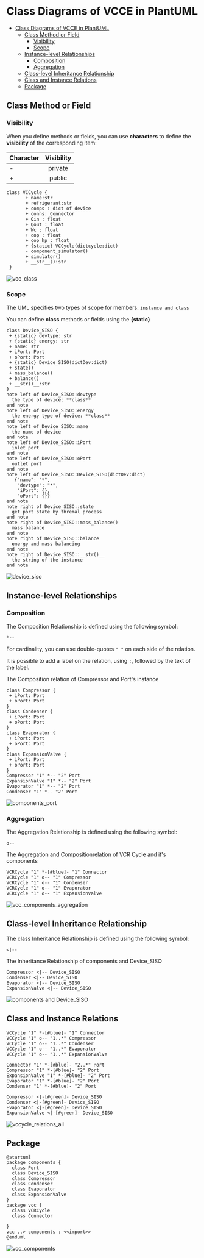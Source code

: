 # Class Diagrams of VCCE in PlantUML

- [Class Diagrams of VCCE in PlantUML](#class-diagrams-of-vcce-in-plantuml)
  - [Class Method or Field](#class-method-or-field)
    - [Visibility](#visibility)
    - [Scope](#scope)
  - [Instance-level Relationships](#instance-level-relationships)
    - [Composition](#composition)
    - [Aggregation](#aggregation)
  - [Class-level Inheritance Relationship](#class-level-inheritance-relationship)
  - [Class and Instance Relations](#class-and-instance-relations)
  - [Package](#package)

## Class Method or Field

### Visibility

When you define methods or fields, you can use **characters** to define the **visibility** of the corresponding item:

| Character | Visibility |
| --------- | :--------: |
| -         |  private   |
| +         |   public   |
  

```puml
class VCCycle {
       + name:str 
       + refrigerant:str
       + comps : dict of device 
       + conns: Connector
       + Qin : float 
       + Qout : float 
       + Wc : float
       + cop : float
       + cop_hp : float
       + {static} VCCycle(dictcycle:dict)
       - component_simulator() 
       + simulator() 
       + __str__():str
 }
```

![vcc_class](./uml/img/vcc_class.jpg)

### Scope

The UML specifies two types of scope for members: `instance and class`

You can define **class**  methods or fields using the **{static}**

```puml
class Device_SISO {
 + {static} devtype: str
 + {static} energy: str
 + name: str
 + iPort: Port
 + oPort: Port
 + {static} Device_SISO(dictDev:dict)
 + state()
 + mass_balance()
 + balance()
 + __str()__:str
}
note left of Device_SISO::devtype
  the type of device: **class**
end note
note left of Device_SISO::energy
  the energy type of device: **class**
end note
note left of Device_SISO::name
  the name of device
end note
note left of Device_SISO::iPort
  inlet port
end note
note left of Device_SISO::oPort
  outlet port
end note
note left of Device_SISO::Device_SISO(dictDev:dict)
   {"name": "*",
    "devtype": "*",
    "iPort": {},
    "oPort": {}}
end note
note right of Device_SISO::state
  get port state by thremal process
end note
note right of Device_SISO::mass_balance()
  mass balance
end note
note right of Device_SISO::balance
  energy and mass balancing
end note
note right of Device_SISO::__str()__
  the string of the instance
end note
```
![device_siso](./uml/img/device_siso.jpg)

## Instance-level Relationships

### Composition

The Composition Relationship is  defined using the following symbol:

```
*-- 
```

For cardinality, you can use double-quotes `" "` on each side of the relation.

It is possible to add a label on the relation, using `:`, followed by the text of the label.

The Composition relation of Compressor and Port's instance

```puml
class Compressor {
 + iPort: Port
 + oPort: Port
}
class Condenser {
 + iPort: Port
 + oPort: Port
}
class Evaporator {
 + iPort: Port
 + oPort: Port
}
class ExpansionValve {
 + iPort: Port
 + oPort: Port
}
Compressor "1" *-- "2" Port
ExpansionValve "1" *-- "2" Port
Evaporator "1" *-- "2" Port
Condenser "1" *-- "2" Port

```

![components_port](./uml/img/components_port.jpg)

### Aggregation

The Aggregation Relationship is  defined using the following symbol:

```
o-- 
```

The Aggregation and Compositionrelation of VCR Cycle and it's components 

```puml
VCRCycle "1" *-[#blue]- "1" Connector 
VCRCycle "1" o-- "1" Compressor 
VCRCycle "1" o-- "1" Condenser
VCRCycle "1" o-- "1" Evaporator
VCRCycle "1" o-- "1" ExpansionValve
```
![vcc_components_aggregation](./uml/img/vcc_components_aggregation.jpg)


## Class-level Inheritance Relationship

The class Inheritance Relationship  is  defined using the following symbol:

```
<|--
```

The Inheritance Relationship of components and Device_SISO

```puml
Compressor <|-- Device_SISO  
Condenser <|-- Device_SISO  
Evaporator <|-- Device_SISO  
ExpansionValve <|-- Device_SISO  
```

![components and Device_SISO](./uml/img/components_device_siso_inheritance.jpg)

## Class and Instance Relations 

```puml
VCCycle "1" *-[#blue]- "1" Connector 
VCCycle "1" o-- "1..*" Compressor 
VCCycle "1" o-- "1..*" Condenser
VCCycle "1" o-- "1..*" Evaporator
VCCycle "1" o-- "1..*" ExpansionValve

Connector "1" *-[#blue]- "2..*" Port
Compressor "1" *-[#blue]- "2" Port
ExpansionValve "1" *-[#blue]- "2" Port
Evaporator "1" *-[#blue]- "2" Port
Condenser "1" *-[#blue]- "2" Port

Compressor <|-[#green]- Device_SISO  
Condenser <|-[#green]- Device_SISO  
Evaporator <|-[#green]- Device_SISO  
ExpansionValve <|-[#green]- Device_SISO  
```

![vccycle_relations_all](./uml/img/vccycle_relations_all.jpg)

## Package

```puml
@startuml
package components {
  class Port
  class Device_SISO
  class Compressor
  class Condenser
  class Evaporator
  class ExpansionValve
}
package vcc {
  class VCRCycle   
  class Connector 

}
vcc ..> components : <<import>>
@enduml
```

![vcc_components](./uml/img/vcc_components.jpg)

